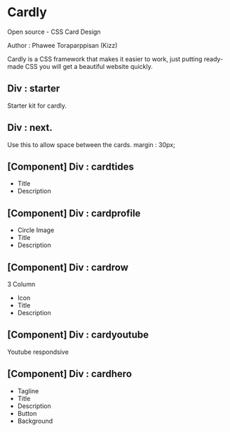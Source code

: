 # Cardly
Open source - CSS Card Design

Author : Phawee Toraparppisan (Kizz)

Cardly is a CSS framework that makes it easier to work, just putting ready-made CSS you will get a beautiful website quickly.

## Div : starter
Starter kit for cardly.

## Div : next.
Use this to allow space between the cards.
margin : 30px;

## [Component] Div : cardtides
- Title
- Description

## [Component] Div : cardprofile
- Circle Image
- Title
- Description

## [Component] Div : cardrow
3 Column
- Icon
- Title
- Description

## [Component] Div : cardyoutube
Youtube respondsive

## [Component] Div : cardhero
- Tagline
- Title
- Description
- Button
- Background
